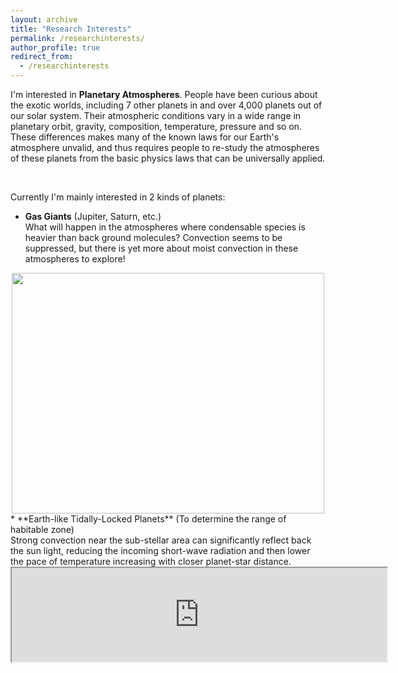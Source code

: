 ```yaml
---
layout: archive
title: "Research Interests"
permalink: /researchinterests/
author_profile: true
redirect_from:
  - /researchinterests
---
```


I'm interested in **Planetary Atmospheres**. People have been curious about the exotic worlds, including 7 other planets in and over 4,000 planets out of our solar system. Their atmospheric conditions vary in a wide range in planetary orbit, gravity, composition, temperature, pressure and so on. These differences makes many of the known laws for our Earth's atmosphere unvalid, and thus requires people to re-study the atmospheres of these planets from the basic physics laws that can be universally applied.

<br>

Currently I'm mainly interested in 2 kinds of planets:
* **Gas Giants** (Jupiter, Saturn, etc.) <br>
  What will happen in the atmospheres where condensable species is heavier than back ground molecules? Convection seems to be suppressed, but there is yet more about moist convection in these atmospheres to explore! <br>
<center><img width = '500' height ='385' src ="https://songqiyupku.github.io/images/3Dsimulation.png"/></center>
* **Earth-like Tidally-Locked Planets** (To determine the range of habitable zone)<br>
  Strong convection near the sub-stellar area can significantly reflect back the sun light, reducing the incoming short-wave radiation and then lower the pace of temperature increasing with closer planet-star distance. <br>
<center><iframe width = '600' height ='150' src ="https://songqiyupku.github.io/images/TLP_2D.gif"/></center>
  
